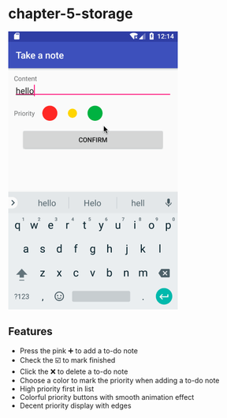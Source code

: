 # chapter-5-storage

![demo](demo.gif)

## Features
- Press the pink ➕ to add a to-do note
- Check the ☑️ to mark finished
- Click the ❌ to delete a to-do note
- Choose a color to mark the priority when adding a to-do note
- High priority first in list
- Colorful priority buttons with smooth animation effect
- Decent priority display with edges